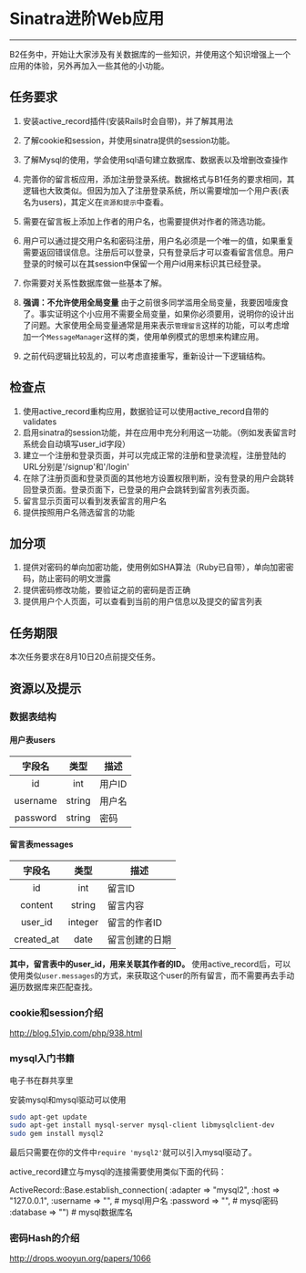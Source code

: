 # Sinatra进阶Web应用
----

B2任务中，开始让大家涉及有关数据库的一些知识，并使用这个知识增强上一个应用的体验，另外再加入一些其他的小功能。

## 任务要求
1. 安装active_record插件(安装Rails时会自带)，并了解其用法

2. 了解cookie和session，并使用sinatra提供的session功能。

3. 了解Mysql的使用，学会使用sql语句建立数据库、数据表以及增删改查操作

4. 完善你的留言板应用，添加注册登录系统。数据格式与B1任务的要求相同，其逻辑也大致类似。但因为加入了注册登录系统，所以需要增加一个用户表(表名为users)，其定义在`资源和提示`中查看。

5. 需要在留言板上添加上作者的用户名，也需要提供对作者的筛选功能。

6. 用户可以通过提交用户名和密码注册，用户名必须是一个唯一的值，如果重复需要返回错误信息。注册后可以登录，只有登录后才可以查看留言信息。用户登录的时候可以在其session中保留一个用户id用来标识其已经登录。

7. 你需要对关系性数据库做一些基本了解。

8. **强调：不允许使用全局变量** 由于之前很多同学滥用全局变量，我要因噎废食了。事实证明这个小应用不需要全局变量，如果你必须要用，说明你的设计出了问题。大家使用全局变量通常是用来表示`管理留言`这样的功能，可以考虑增加一个`MessageManager`这样的类，使用单例模式的思想来构建应用。

9. 之前代码逻辑比较乱的，可以考虑直接重写，重新设计一下逻辑结构。

## 检查点
1. 使用active_record重构应用，数据验证可以使用active_record自带的validates
2. 启用sinatra的session功能，并在应用中充分利用这一功能。（例如发表留言时系统会自动填写user_id字段）
3. 建立一个注册和登录页面，并可以完成正常的注册和登录流程，注册登陆的URL分别是'/signup'和'/login'
4. 在除了注册页面和登录页面的其他地方设置权限判断，没有登录的用户会跳转回登录页面。登录页面下，已登录的用户会跳转到留言列表页面。
4. 留言显示页面可以看到发表留言的用户名
5. 提供按照用户名筛选留言的功能


## 加分项
1. 提供对密码的单向加密功能，使用例如SHA算法（Ruby已自带），单向加密密码，防止密码的明文泄露
2. 提供密码修改功能，要验证之前的密码是否正确
3. 提供用户个人页面，可以查看到当前的用户信息以及提交的留言列表

## 任务期限
本次任务要求在8月10日20点前提交任务。

## 资源以及提示
### 数据表结构
#### 用户表users
|字段名    |类型  |描述|
|:--------:|:----:|----|
|id        |int   |用户ID|
|username  |string|用户名|
|password  |string|密码|

#### 留言表messages
|字段名    |类型  |描述|
|:--------:|:----:|----|
|id        |int   |留言ID|
|content   |string|留言内容|
|user_id   |integer|留言的作者ID|
|created_at|date  |留言创建的日期|

**其中，留言表中的user_id，用来关联其作者的ID。**
使用active_record后，可以使用类似`user.messages`的方式，来获取这个user的所有留言，而不需要再去手动遍历数据库来匹配查找。

### cookie和session介绍
http://blog.51yip.com/php/938.html

### mysql入门书籍
电子书在群共享里

安装mysql和mysql驱动可以使用

```bash
sudo apt-get update
sudo apt-get install mysql-server mysql-client libmysqlclient-dev
sudo gem install mysql2
```

最后只需要在你的文件中`require 'mysql2'`就可以引入mysql驱动了。

active_record建立与mysql的连接需要使用类似下面的代码：

ActiveRecord::Base.establish_connection(
:adapter => "mysql2",
:host => "127.0.0.1",
:username => "",  # mysql用户名
:password => "",  # mysql密码
:database => "")  # mysql数据库名

### 密码Hash的介绍

http://drops.wooyun.org/papers/1066

